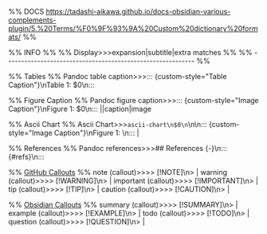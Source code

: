 %% DOCS https://tadashi-aikawa.github.io/docs-obsidian-various-complements-plugin/5.%20Terms/%F0%9F%93%9A%20Custom%20dictionary%20formats/ %%

%% INFO %%
%% Display>>>expansion|subtitle|extra matches %%
%% ----------------------------------------------------------- %%

%% Tables %%
Pandoc table caption>>>::: {custom-style="Table Caption"}\nTable 1: $0\n:::

%% Figure Caption %%
Pandoc figure caption>>>::: {custom-style="Image Caption"}\nFigure 1: $0\n::: ||caption|image

%% Ascii Chart %%
Ascii Chart>>>```ascii-chart\n$0\n```\n\n::: {custom-style="Image Caption"}\nFigure 1: \n::: |

%% References %%
Pandoc references>>>## References {-}\n::: {#refs}\n:::

%% [GitHub Callouts](https://docs.github.com/en/get-started/writing-on-github/getting-started-with-writing-and-formatting-on-github/basic-writing-and-formatting-syntax#alerts) %%
note (callout)>>>> [!NOTE]\n> |
warning (callout)>>>> [!WARNING]\n> |
important (callout)>>>> [!IMPORTANT]\n> |
tip (callout)>>>> [!TIP]\n> |
caution (callout)>>>> [!CAUTION]\n> |

%% [Obsidian Callouts](https://help.obsidian.md/Editing+and+formatting/Callouts#Supported+types) %%
summary (callout)>>>> [!SUMMARY]\n> |
example (callout)>>>> [!EXAMPLE]\n> |
todo (callout)>>>> [!TODO]\n> |
question (callout)>>>> [!QUESTION]\n> |
